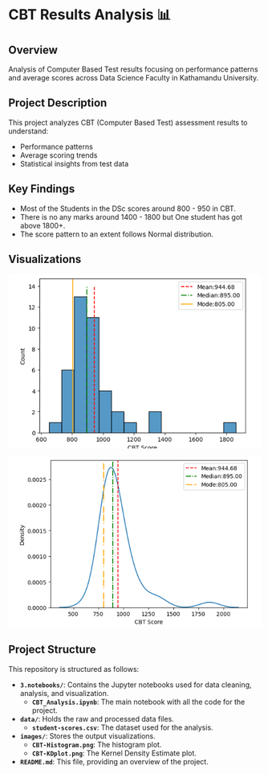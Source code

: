 # CBT Results Analysis 📊

## Overview
Analysis of Computer Based Test results focusing on performance patterns and average scores across Data Science Faculty in Kathamandu University.

## Project Description
This project analyzes CBT (Computer Based Test) assessment results to understand:
- Performance patterns
- Average scoring trends
- Statistical insights from test data

## Key Findings
- Most of the Students in the DSc scores around 800 - 950 in CBT.
- There is no any marks around 1400 - 1800 but One student has got above 1800+.
- The score pattern to an extent follows Normal distribution.

## Visualizations
![Marks shown in Histogram](4.images/CBT-Histogram.png)

![Marks shown in KDE ](4.images/CBT-KDplot.png)

## Project Structure
This repository is structured as follows:

* **`3.notebooks/`**: Contains the Jupyter notebooks used for data cleaning, analysis, and visualization.
    * **`CBT_Analysis.ipynb`**: The main notebook with all the code for the project.
* **`data/`**: Holds the raw and processed data files.
    * **`student-scores.csv`**: The dataset used for the analysis.
* **`images/`**: Stores the output visualizations.
    * **`CBT-Histogram.png`**: The histogram plot.
    * **`CBT-KDplot.png`**: The Kernel Density Estimate plot.
* **`README.md`**: This file, providing an overview of the project.
